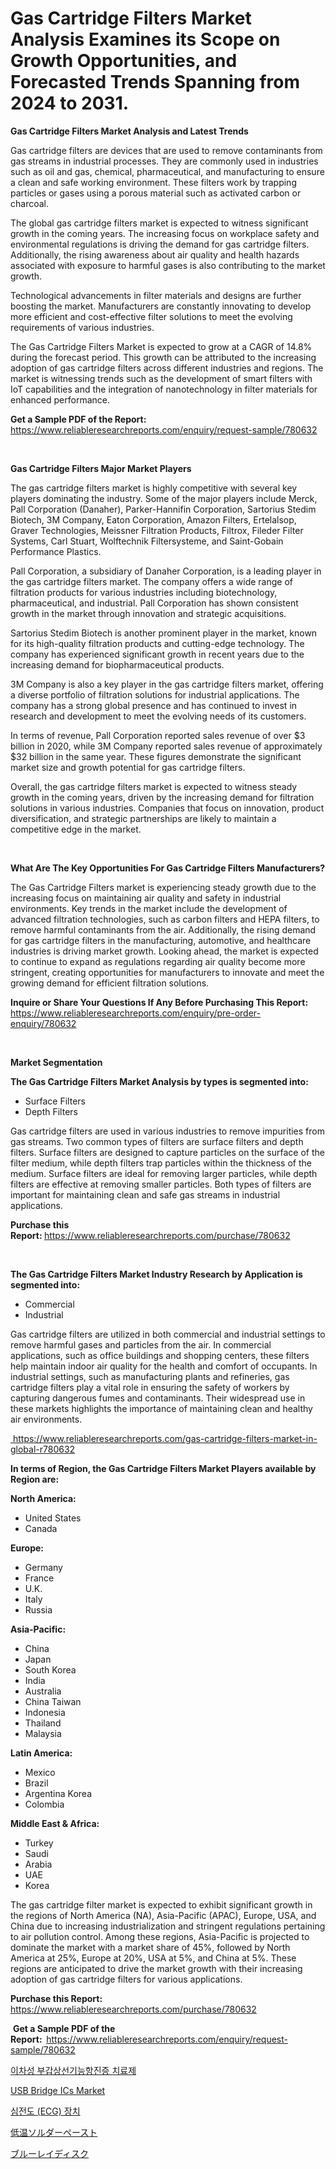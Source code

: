<p><h1>Gas Cartridge Filters Market Analysis Examines its Scope on Growth Opportunities, and Forecasted Trends Spanning from 2024 to 2031.</h1></p><p><strong>Gas Cartridge Filters Market Analysis and Latest Trends</strong></p>
<p><p>Gas cartridge filters are devices that are used to remove contaminants from gas streams in industrial processes. They are commonly used in industries such as oil and gas, chemical, pharmaceutical, and manufacturing to ensure a clean and safe working environment. These filters work by trapping particles or gases using a porous material such as activated carbon or charcoal.</p><p>The global gas cartridge filters market is expected to witness significant growth in the coming years. The increasing focus on workplace safety and environmental regulations is driving the demand for gas cartridge filters. Additionally, the rising awareness about air quality and health hazards associated with exposure to harmful gases is also contributing to the market growth.</p><p>Technological advancements in filter materials and designs are further boosting the market. Manufacturers are constantly innovating to develop more efficient and cost-effective filter solutions to meet the evolving requirements of various industries.</p><p>The Gas Cartridge Filters Market is expected to grow at a CAGR of 14.8% during the forecast period. This growth can be attributed to the increasing adoption of gas cartridge filters across different industries and regions. The market is witnessing trends such as the development of smart filters with IoT capabilities and the integration of nanotechnology in filter materials for enhanced performance.</p></p>
<p><strong>Get a Sample PDF of the Report:&nbsp;</strong> <a href="https://www.reliableresearchreports.com/enquiry/request-sample/780632">https://www.reliableresearchreports.com/enquiry/request-sample/780632</a></p>
<p>&nbsp;</p>
<p><strong>Gas Cartridge Filters Major Market Players</strong></p>
<p><p>The gas cartridge filters market is highly competitive with several key players dominating the industry. Some of the major players include Merck, Pall Corporation (Danaher), Parker-Hannifin Corporation, Sartorius Stedim Biotech, 3M Company, Eaton Corporation, Amazon Filters, Ertelalsop, Graver Technologies, Meissner Filtration Products, Filtrox, Fileder Filter Systems, Carl Stuart, Wolftechnik Filtersysteme, and Saint-Gobain Performance Plastics.</p><p>Pall Corporation, a subsidiary of Danaher Corporation, is a leading player in the gas cartridge filters market. The company offers a wide range of filtration products for various industries including biotechnology, pharmaceutical, and industrial. Pall Corporation has shown consistent growth in the market through innovation and strategic acquisitions.</p><p>Sartorius Stedim Biotech is another prominent player in the market, known for its high-quality filtration products and cutting-edge technology. The company has experienced significant growth in recent years due to the increasing demand for biopharmaceutical products.</p><p>3M Company is also a key player in the gas cartridge filters market, offering a diverse portfolio of filtration solutions for industrial applications. The company has a strong global presence and has continued to invest in research and development to meet the evolving needs of its customers.</p><p>In terms of revenue, Pall Corporation reported sales revenue of over $3 billion in 2020, while 3M Company reported sales revenue of approximately $32 billion in the same year. These figures demonstrate the significant market size and growth potential for gas cartridge filters.</p><p>Overall, the gas cartridge filters market is expected to witness steady growth in the coming years, driven by the increasing demand for filtration solutions in various industries. Companies that focus on innovation, product diversification, and strategic partnerships are likely to maintain a competitive edge in the market.</p></p>
<p>&nbsp;</p>
<p><strong>What Are The Key Opportunities For Gas Cartridge Filters Manufacturers?</strong></p>
<p><p>The Gas Cartridge Filters market is experiencing steady growth due to the increasing focus on maintaining air quality and safety in industrial environments. Key trends in the market include the development of advanced filtration technologies, such as carbon filters and HEPA filters, to remove harmful contaminants from the air. Additionally, the rising demand for gas cartridge filters in the manufacturing, automotive, and healthcare industries is driving market growth. Looking ahead, the market is expected to continue to expand as regulations regarding air quality become more stringent, creating opportunities for manufacturers to innovate and meet the growing demand for efficient filtration solutions.</p></p>
<p><strong>Inquire or Share Your Questions If Any Before Purchasing This Report:</strong> <a href="https://www.reliableresearchreports.com/enquiry/pre-order-enquiry/780632">https://www.reliableresearchreports.com/enquiry/pre-order-enquiry/780632</a></p>
<p>&nbsp;</p>
<p><strong>Market Segmentation</strong></p>
<p><strong>The Gas Cartridge Filters Market Analysis by types is segmented into:</strong></p>
<p><ul><li>Surface Filters</li><li>Depth Filters</li></ul></p>
<p><p>Gas cartridge filters are used in various industries to remove impurities from gas streams. Two common types of filters are surface filters and depth filters. Surface filters are designed to capture particles on the surface of the filter medium, while depth filters trap particles within the thickness of the medium. Surface filters are ideal for removing larger particles, while depth filters are effective at removing smaller particles. Both types of filters are important for maintaining clean and safe gas streams in industrial applications.</p></p>
<p><strong>Purchase this Report:&nbsp;</strong><a href="https://www.reliableresearchreports.com/purchase/780632">https://www.reliableresearchreports.com/purchase/780632</a></p>
<p>&nbsp;</p>
<p><strong>The Gas Cartridge Filters Market Industry Research by Application is segmented into:</strong></p>
<p><ul><li>Commercial</li><li>Industrial</li></ul></p>
<p><p>Gas cartridge filters are utilized in both commercial and industrial settings to remove harmful gases and particles from the air. In commercial applications, such as office buildings and shopping centers, these filters help maintain indoor air quality for the health and comfort of occupants. In industrial settings, such as manufacturing plants and refineries, gas cartridge filters play a vital role in ensuring the safety of workers by capturing dangerous fumes and contaminants. Their widespread use in these markets highlights the importance of maintaining clean and healthy air environments.</p></p>
<p><a href="https://www.reliableresearchreports.com/gas-cartridge-filters-market-in-global-r780632">&nbsp;https://www.reliableresearchreports.com/gas-cartridge-filters-market-in-global-r780632</a></p>
<p><strong>In terms of Region, the Gas Cartridge Filters Market Players available by Region are:</strong></p>
<p>
    <p> <strong> North America: </strong>
        <ul>
            <li>United States</li>
            <li>Canada</li>
        </ul>
        </p> 
    <p> <strong> Europe: </strong>
        <ul>
            <li>Germany</li>
            <li>France</li>
            <li>U.K.</li>
            <li>Italy</li>
            <li>Russia</li>
        </ul>
        </p> 
    <p> <strong> Asia-Pacific: </strong>
        <ul>
            <li>China</li>
            <li>Japan</li>
            <li>South Korea</li>
            <li>India</li>
            <li>Australia</li>
            <li>China Taiwan</li>
            <li>Indonesia</li>
            <li>Thailand</li>
            <li>Malaysia</li>
        </ul>
        </p> 
    <p> <strong> Latin America: </strong>
        <ul>
            <li>Mexico</li>
            <li>Brazil</li>
            <li>Argentina Korea</li>
            <li>Colombia</li>
        </ul>
        </p> 
    <p> <strong> Middle East & Africa: </strong>
        <ul>
            <li>Turkey</li>
            <li>Saudi</li>
            <li>Arabia</li>
            <li>UAE</li>
            <li>Korea</li>
        </ul>
    </p>
    </p>
<p><p>The gas cartridge filter market is expected to exhibit significant growth in the regions of North America (NA), Asia-Pacific (APAC), Europe, USA, and China due to increasing industrialization and stringent regulations pertaining to air pollution control. Among these regions, Asia-Pacific is projected to dominate the market with a market share of 45%, followed by North America at 25%, Europe at 20%, USA at 5%, and China at 5%. These regions are anticipated to drive the market growth with their increasing adoption of gas cartridge filters for various applications.</p></p>
<p><strong>Purchase this Report: </strong><a href="https://www.reliableresearchreports.com/purchase/780632">https://www.reliableresearchreports.com/purchase/780632</a></p>
<p>&nbsp;<strong>Get a Sample PDF of the Report:&nbsp;&nbsp;</strong><a href="https://www.reliableresearchreports.com/enquiry/request-sample/780632">https://www.reliableresearchreports.com/enquiry/request-sample/780632</a></p>
<p><strong></strong></p>
<p><p><a href="https://github.com/hzumrdvas204296/Market-Research-Report-List-2/blob/main/5650789105178.md">이차성 부갑상선기능항진증 치료제</a></p><p><a href="https://issuu.com/reportprime-2/docs/usb-bridge-ics-market-size-2030.pptx">USB Bridge ICs Market</a></p><p><a href="https://github.com/apple8975768/Market-Research-Report-List-1/blob/main/1921393105177.md">심전도 (ECG) 장치</a></p><p><a href="https://github.com/DwightHuels1/Market-Research-Report-List-1/blob/main/3498646110428.md">低温ソルダーペースト</a></p><p><a href="https://github.com/tanyaali3/Market-Research-Report-List-1/blob/main/4754417110427.md">ブルーレイディスク</a></p></p>